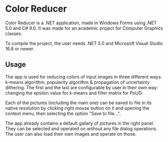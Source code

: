 # Color Reducer

Color Reducer is a .NET application, made in Windows Forms using .NET 5.0 and C# 9.0. It was made for an academic project for Computer Graphics classes.

To compile the project, the user needs .NET 5.0 and Microsoft Visual Studio 16.8 or newer.

## Usage
The app is used for reducing colors of input images in three different ways: k-means algorithm, popularity algorithm & propagation of uncertainty dithering.
The first and the last are configurable by user in their own way: changing the epsilon value for k-means and filter matrix for PoUD.

Each of the pictures (including the main one) can be saved to file in its native resolution by clicking right mouse button on it and opening the context menu, then selecting the option "Save to file...".

The app already contains a default gallery of pictures in the right panel. They can be selected and operated on without any file dialog operations.
The user can also load their own images and operate on those.
